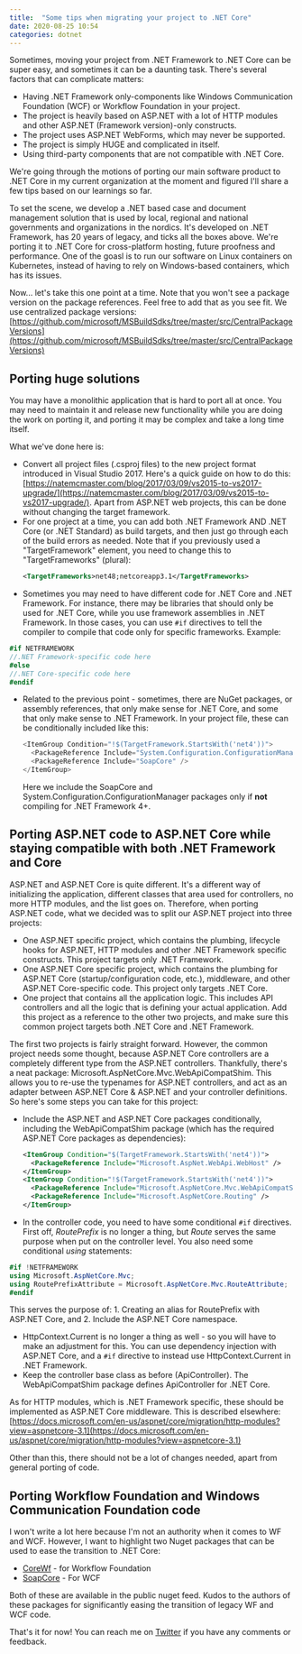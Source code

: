 ```yaml
---
title:  "Some tips when migrating your project to .NET Core"
date: 2020-08-25 10:54
categories: dotnet
---
```


Sometimes, moving your project from .NET Framework to .NET Core can be super easy, and sometimes it can be a daunting task. There's several factors that can complicate matters:

* Having .NET Framework only-components like Windows Communication Foundation (WCF) or Workflow Foundation in your project.
* The project is heavily based on ASP.NET with a lot of HTTP modules and other ASP.NET (Framework version)-only constructs.
* The project uses ASP.NET WebForms, which may never be supported.
* The project is simply HUGE and complicated in itself.
* Using third-party components that are not compatible with .NET Core.

We're going through the motions of porting our main software product to .NET Core in my current organization at the moment and figured I'll share a few tips based on our learnings so far. 

To set the scene, we develop a .NET based case and document management solution that is used by local, regional and national governments and organizations in the nordics. It's developed on .NET Framework, has 20 years of legacy, and ticks all the boxes above. We're porting it to .NET Core for cross-platform hosting, future proofness and performance. One of the goasl is to run our software on Linux containers on Kubernetes, instead of having to rely on Windows-based containers, which has its issues.

Now... let's take this one point at a time. Note that you won't see a package version on the package references. Feel free to add that as you see fit. We use centralized package versions: [https://github.com/microsoft/MSBuildSdks/tree/master/src/CentralPackageVersions](https://github.com/microsoft/MSBuildSdks/tree/master/src/CentralPackageVersions)

## Porting huge solutions
You may have a monolithic application that is hard to port all at once. You may need to maintain it and release new functionality while you are doing the work on porting it, and porting it may be complex and take a long time itself. 

What we've done here is:
* Convert all project files (.csproj files) to the new project format introduced in Visual Studio 2017. Here's a quick guide on how to do this: [https://natemcmaster.com/blog/2017/03/09/vs2015-to-vs2017-upgrade/](https://natemcmaster.com/blog/2017/03/09/vs2015-to-vs2017-upgrade/). Apart from ASP.NET web projects, this can be done without changing the target framework.
* For one project at a time, you can add both .NET Framework AND .NET Core (or .NET Standard) as build targets, and then just go through each of the build errors as needed. Note that if you previously used a "TargetFramework" element, you need to change this to "TargetFrameworks" (plural): 
  ```xml
  <TargetFrameworks>net48;netcoreapp3.1</TargetFrameworks>
  ```
* Sometimes you may need to have different code for .NET Core and .NET Framework. For instance, there may be libraries that should only be used for .NET Core, while you use framework assemblies in .NET Framework. In those cases, you can use `#if` directives to tell the compiler to compile that code only for specific frameworks. Example: 
```csharp
#if NETFRAMEWORK
//.NET Framework-specific code here
#else
//.NET Core-specific code here
#endif
```
* Related to the previous point - sometimes, there are NuGet packages, or assembly references, that only make sense for .NET Core, and some that only make sense to .NET Framework. In your project file, these can be conditionally included like this:
  ```csharp
  <ItemGroup Condition="!$(TargetFramework.StartsWith('net4'))">
    <PackageReference Include="System.Configuration.ConfigurationManager" />
    <PackageReference Include="SoapCore" />
  </ItemGroup>
  ```
  Here we include the SoapCore and System.Configuration.ConfigurationManager packages only if **not** compiling for .NET Framework 4+.

## Porting ASP.NET code to ASP.NET Core while staying compatible with both .NET Framework and Core
ASP.NET and ASP.NET Core is quite different. It's a different way of initializing the application, different classes that area used for controllers, no more HTTP modules, and the list goes on. Therefore, when porting ASP.NET code, what we decided was to split our ASP.NET project into three projects:

* One ASP.NET specific project, which contains the plumbing, lifecycle hooks for ASP.NET, HTTP modules and other .NET Framework specific constructs. This project targets only .NET Framework.
* One ASP.NET Core specific project, which contains the plumbing for ASP.NET Core (startup/configuration code, etc.), middleware, and other ASP.NET Core-specific code. This project only targets .NET Core.
* One project that contains all the application logic. This includes API controllers and all the logic that is defining your actual application. Add this project as a reference to the other two projects, and make sure this common project targets both .NET Core and .NET Framework.

The first two projects is fairly straight forward. However, the common project needs some thought, because ASP.NET Core controllers are a completely different type from the ASP.NET controllers. Thankfully, there's a neat package: Microsoft.AspNetCore.Mvc.WebApiCompatShim. This allows you to re-use the typenames for ASP.NET controllers, and act as an adapter between ASP.NET Core & ASP.NET and your controller definitions. So here's some steps you can take for this project:

* Include the ASP.NET and ASP.NET Core packages conditionally, including the WebApiCompatShim package (which has the required ASP.NET Core packages as dependencies):
  ```xml
  <ItemGroup Condition="$(TargetFramework.StartsWith('net4'))">
    <PackageReference Include="Microsoft.AspNet.WebApi.WebHost" />
  </ItemGroup>
  <ItemGroup Condition="!$(TargetFramework.StartsWith('net4'))">
    <PackageReference Include="Microsoft.AspNetCore.Mvc.WebApiCompatShim" />
    <PackageReference Include="Microsoft.AspNetCore.Routing" />
  </ItemGroup>
  ```
* In the controller code, you need to have some conditional `#if` directives. First off, *RoutePrefix* is no longer a thing, but *Route* serves the same purpose when put on the controller level. You also need some conditional *using* statements:
```csharp
#if !NETFRAMEWORK
using Microsoft.AspNetCore.Mvc;
using RoutePrefixAttribute = Microsoft.AspNetCore.Mvc.RouteAttribute;
#endif
```
This serves the purpose of: 1. Creating an alias for RoutePrefix with ASP.NET Core, and 2. Include the ASP.NET Core namespace.
* HttpContext.Current is no longer a thing as well - so you will have to make an adjustment for this. You can use dependency injection with ASP.NET Core, and a `#if` directive to instead use HttpContext.Current in .NET Framework.
* Keep the controller base class as before (ApiController). The WebApiCompatShim package defines ApiController for .NET Core.

As for HTTP modules, which is .NET Framework specific, these should be implemented as ASP.NET Core middleware. This is described elsewhere: [https://docs.microsoft.com/en-us/aspnet/core/migration/http-modules?view=aspnetcore-3.1](https://docs.microsoft.com/en-us/aspnet/core/migration/http-modules?view=aspnetcore-3.1)

Other than this, there should not be a lot of changes needed, apart from general porting of code.

## Porting Workflow Foundation and Windows Communication Foundation code
I won't write a lot here because I'm not an authority when it comes to WF and WCF. However, I want to highlight two Nuget packages that can be used to ease the transition to .NET Core:

* [CoreWf](https://github.com/UiPath-Open/corewf) - for Workflow Foundation
* [SoapCore](https://github.com/DigDes/SoapCore) - For WCF

Both of these are available in the public nuget feed. Kudos to the authors of these packages for significantly easing the transition of legacy WF and WCF code.

That's it for now! You can reach me on [Twitter](https://twitter.com/hallgeirl) if you have any comments or feedback.